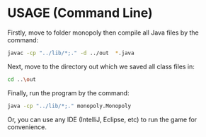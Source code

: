 # USAGE (Command Line)

Firstly, move to folder monopoly then compile all Java files by the command: 
```bash
javac -cp "../lib/*;." -d ../out  *.java
```
Next, move to the directory out which we saved all class files in:
```bash
cd ..\out
```
Finally, run the program by the command:
```bash
java -cp "../lib/*;." monopoly.Monopoly
```
Or, you can use any IDE (IntelliJ, Eclipse, etc) to run the game for convenience.

